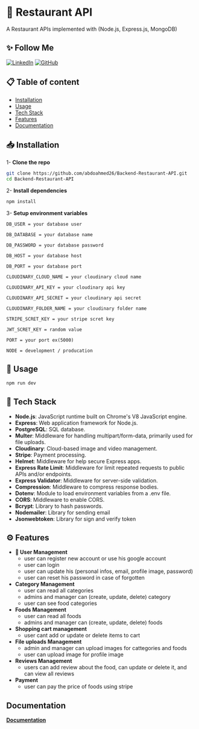 # 🎨 **Restaurant API**

A Restaurant APIs implemented with (Node.js, Express.js, MongoDB)


## ✨ Follow Me
[![LinkedIn](https://img.shields.io/badge/LinkedIn-Connect-blue?style=flat&logo=linkedin&labelColor=blue)](https://www.linkedin.com/in/abdo-ahmed-67185a28a?utm_source=share&utm_campaign=share_via&utm_content=profile&utm_medium=android_app)
 [![GitHub](https://img.shields.io/badge/GitHub-Follow-black?style=flat&logo=github&labelColor=black)](https://github.com/abdoahmed26)


## 📋 Table of content
- [Installation](#Installation)
- [Usage](#Usage)
- [Tech Stack](#Tech-Stack)
- [Features](#Features)
- [Documentation](#Documentation)

## 📥 Installation

1- **Clone the repo**

```bash
git clone https://github.com/abdoahmed26/Backend-Restaurant-API.git
cd Backend-Restaurant-API
```
2- **Install dependencies**

```bash
npm install
```
3- **Setup environment variables**
```env
DB_USER = your database user

DB_DATABASE = your database name

DB_PASSWORD = your database password

DB_HOST = your database host

DB_PORT = your database port

CLOUDINARY_CLOUD_NAME = your cloudinary cloud name

CLOUDINARY_API_KEY = your cloudinary api key

CLOUDINARY_API_SECRET = your cloudinary api secret

CLOUDINARY_FOLDER_NAME = your cloudinary folder name

STRIPE_SCRET_KEY = your stripe scret key

JWT_SCRET_KEY = random value

PORT = your port ex(5000)

NODE = development / producation
```

## 🔧 Usage

```bash
npm run dev
```

## 🚀 Tech Stack
- **Node.js**: JavaScript runtime built on Chrome's V8 JavaScript engine.
- **Express**: Web application framework for Node.js.
- **PostgreSQL**: SQL database.
- **Multer**: Middleware for handling multipart/form-data,   primarily used for file uploads.
- **Cloudinary**: Cloud-based image and video management.
- **Stripe**: Payment processing.
- **Helmet**: Middleware for help secure Express apps.
- **Express Rate Limit**: Middleware for limit repeated requests to public APIs and/or endpoints.
- **Express Validator**: Middleware for server-side validation.
- **Compression**: Middleware to compress response bodies.
- **Dotenv**: Module to load environment variables from a .env file.
- **CORS**: Middleware to enable CORS.
- **Bcrypt**: Library to hash passwords.
- **Nodemailer**: Library for sending email
- **Jsonwebtoken**: Library for sign and verify token 


## ⚙ Features

- **👤 User Management** 
    - user can register new account or use  his google account
    - user can login 
    - user can update his (personal infos, email, profile image, password)
    - user can reset his password in case of forgotten 
- **Category Management**
    - user can read all categories
    - admins and manager can (create, update, delete) category
    - user can see food categories
- **Foods Management**
    - user can read all foods
    - admins and manager can (create, update, delete) foods
- **Shopping cart management**
    - user cant add or update or delete items to cart
- **File uploads Management**
    - admin and manager can upload images for cattegories and foods
    - user can upload image for profile image 
- **Reviews Management**
    - users can add review about the food, can update or delete it, and can view all reviews
- **Payment**
    - user can pay the price of foods using stripe

## Documentation

**[Documentation](https://documenter.getpostman.com/view/31014616/2sAYHxoQEh)**